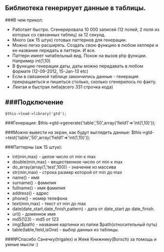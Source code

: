 Библиотека генерирует данные в таблицы.
-------------------------------------
###В чем прикол:
* Работает быстро. Сгенерировала 10 000 записей (12 полей, 2 поля из которых со связанных таблиц) за 12 секунд.
* Много (аж 15 штук) готовых паттернов для генерации.
* Можно легко расширять. Создать свою функцию в любом хелпере и ее название  передать в паттерн.  И все.
* Паттерн  имеет  читабельный вид. Похож на вызов php функции. Например int(1,10)
* В функцию генерации даты, даты можно передавать в любом формате (12-09-2012, 15-Jan-13 etc)
* Если  в связанной таблице закончились данные - генерация прекращаеться и пишеться столько, сколько сгенерилось по факту.
* Лекгая и быстрая либа(всего 331 строчка кода)

###Подключение 
-----------

	$this->load->library('gtd');
	
	 
 
###Генерация:
$this->gtd->generate('table','50',array('field1'=>'int(1,10)'));

###Можно  вывести на экран, как будут выглядеть данные: 
$this->gtd->test('table','50',array('field1'=>'int(1,10)'));

###Паттерны (аж 15 штук):
 * int(min,max) - целое число от min к max
 * double(min,max) - вещественное  число от min к max
 * do_array(array(1,'test',100)) - значение из массива
 * str(min,max) - строка размер которой от min до max
 * name() - имя
 * surname() - фамилия
 * fullname() - имя фамилия
 * address() - адрес
 * phone() - номер телефона
 * text(min,max) - текст от min до max
 * date(date_start,date_finish,pattern) - дата от date_start до date_finish.
 * url() - доменное имя
 * md5(123) - md5 от 123
 * img($path) - название картинки из папки $path(относительный путь)
 * table(table,field,isOne) - выбор данных из таблицы.

 ###№Спасибо Санечку(trigalex)  и  Жеке Книжнику(Borsch) за помощь и умные мысли :)
